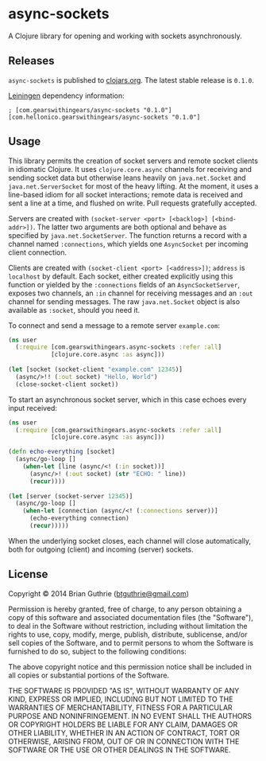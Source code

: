 # async-sockets

A Clojure library for opening and working with sockets asynchronously.

## Releases

`async-sockets` is published to [clojars.org](https://clojars.org). The latest stable release is `0.1.0`.

[Leiningen](http://leiningen.org) dependency information:

```
; [com.gearswithingears/async-sockets "0.1.0"]
[com.hellonico.gearswithingears/async-sockets "0.1.0"]
```

## Usage

This library permits the creation of socket servers and remote socket clients in idiomatic Clojure. It uses
`clojure.core.async`  channels for receiving and sending socket data but otherwise leans heavily on `java.net.Socket`
and `java.net.ServerSocket` for most of the heavy lifting. At the moment, it uses a line-based idiom for all socket
interactions; remote data is received and sent a line at a time, and flushed on write. Pull requests gratefully
accepted.

Servers are created with `(socket-server <port> [<backlog>] [<bind-addr>])`. The latter two arguments are both optional
and behave as specified by `java.net.SocketServer`. The function returns a record with a channel named `:connections`, 
which yields one `AsyncSocket` per incoming client connection.

Clients are created with `(socket-client <port> [<address>])`; `address` is `localhost` by default. Each socket, either
created explicitly using this function or yielded by the `:connections` fields of an `AsyncSocketServer`, exposes two
channels, an `:in` channel for receiving messages and an `:out` channel for sending messages. The raw `java.net.Socket` 
object is also available as `:socket`, should you need it.

To connect and send a message to a remote server `example.com`:

```clojure
(ns user
  (:require [com.gearswithingears.async-sockets :refer :all]
            [clojure.core.async :as async]))
            
(let [socket (socket-client "example.com" 12345)]
  (async/>!! (:out socket) "Hello, World")
  (close-socket-client socket))
```

To start an asynchronous socket server, which in this case echoes every input received:

```clojure
(ns user
  (:require [com.gearswithingears.async-sockets :refer :all]
            [clojure.core.async :as async]))

(defn echo-everything [socket]
  (async/go-loop []
    (when-let [line (async/<! (:in socket))]
      (async/>! (:out socket) (str "ECHO: " line))
      (recur))))
   
(let [server (socket-server 12345)]
  (async/go-loop []
    (when-let [connection (async/<! (:connections server))] 
      (echo-everything connection)
      (recur)))))
```

When the underlying socket closes, each channel will close automatically, both for outgoing (client) and incoming
(server) sockets.

## License

Copyright © 2014 Brian Guthrie (btguthrie@gmail.com)

Permission is hereby granted, free of charge, to any person obtaining a copy of this software and associated documentation files (the "Software"), to deal in the Software without restriction, including without limitation the rights to use, copy, modify, merge, publish, distribute, sublicense, and/or sell copies of the Software, and to permit persons to whom the Software is furnished to do so, subject to the following conditions:

The above copyright notice and this permission notice shall be included in all copies or substantial portions of the Software.

THE SOFTWARE IS PROVIDED "AS IS", WITHOUT WARRANTY OF ANY KIND, EXPRESS OR IMPLIED, INCLUDING BUT NOT LIMITED TO THE WARRANTIES OF MERCHANTABILITY, FITNESS FOR A PARTICULAR PURPOSE AND NONINFRINGEMENT. IN NO EVENT SHALL THE AUTHORS OR COPYRIGHT HOLDERS BE LIABLE FOR ANY CLAIM, DAMAGES OR OTHER LIABILITY, WHETHER IN AN ACTION OF CONTRACT, TORT OR OTHERWISE, ARISING FROM, OUT OF OR IN CONNECTION WITH THE SOFTWARE OR THE USE OR OTHER DEALINGS IN THE SOFTWARE.
